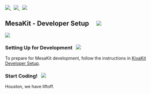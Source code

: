 
<a href="https://github.com/Telenav/mesakit">
<img src="https://telenav.github.io/telenav-assets/images/logos/github/github-32.png" srcset="https://telenav.github.io/telenav-assets/images/logos/github/github-32-2x.png 2x"/>
</a>
&nbsp;
<a href="https://twitter.com/openmesakit">
<img src="https://telenav.github.io/telenav-assets/images/logos/twitter/twitter-32.png" srcset="https://telenav.github.io/telenav-assets/images/logos/twitter/twitter-32-2x.png 2x"/>
</a>
&nbsp;
<a href="https://mesakit.zulipchat.com">
<img src="https://telenav.github.io/telenav-assets/images/logos/zulip/zulip-32.png" srcset="https://telenav.github.io/telenav-assets/images/logos/zulip/zulip-32-2x.png 2x"/>
</a>

## MesaKit - Developer Setup &nbsp; &nbsp;  <img src="https://telenav.github.io/telenav-assets/images/icons/coffee-32.png" srcset="https://telenav.github.io/telenav-assets/images/icons/coffee-32-2x.png 2x"></img>

<img src="https://telenav.github.io/telenav-assets/images/separators/horizontal-line-512.png" srcset="https://telenav.github.io/telenav-assets/images/separators/horizontal-line-512-2x.png 2x"></img>

### Setting Up for Development &nbsp; <img src="https://telenav.github.io/telenav-assets/images/icons/box-24.png" srcset="https://telenav.github.io/telenav-assets/images/icons/box-24-2x.png 2x"></img>

To prepare for MesaKit development, follow the instructions in [KivaKit Developer Setup](http://tinyurl.com/yxzhpdcp). 

### Start Coding!  &nbsp;  <img src="https://telenav.github.io/telenav-assets/images/icons/rocket-32.png" srcset="https://telenav.github.io/telenav-assets/images/icons/rocket-32-2x.png 2x"></img>

Houston, we have liftoff.
